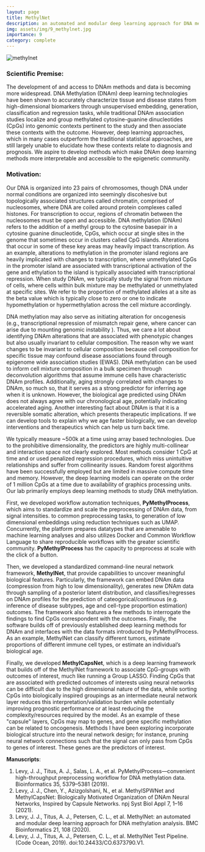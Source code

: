 ```yaml
---
layout: page
title: MethylNet
description: an automated and modular deep learning approach for DNA methylation analysis
img: assets/img/9_methylnet.jpg
importance: 9
category: complete
---
```


![methylnet](/levylab/assets/img/9_methylnet_b.png)

### Scientific Premise:
The development of and access to DNAm methods and data is becoming more widespread. DNA Methylation (DNAm) deep learning technologies have been shown to accurately characterize tissue and disease states from high-dimensional biomarkers through unsupervised embedding, generation, classification and regression tasks, while traditional DNAm association studies localize and group methylated cytosine-guanine dinucleotides (CpGs) into genomic contexts pertinent to the study and then associate these contexts with the outcome. However, deep learning approaches, which in many cases outperform the traditional statistical approaches, are still largely unable to elucidate how these contexts relate to diagnosis and prognosis. We aspire to develop methods which make DNAm deep learning methods more interpretable and accessible to the epigenetic community.

### Motivation:
Our DNA is organized into 23 pairs of chromosomes, though DNA under normal conditions are organized into seemingly discohesive but topologically associated structures called chromatin, comprised of nucleosomes, where DNA are coiled around protein complexes called histones. For transcription to occur, regions of chromatin between the nucleosomes must be open and accessible. DNA methylation (DNAm) refers to the addition of a methyl group to the cytosine basepair in a cytosine guanine dinucleotide, CpGs, which occur at single sites in the genome that sometimes occur in clusters called CpG islands. Alterations that occur in some of these key areas may heavily impact transcription. As an example, alterations to methylation in the promoter island regions are heavily implicated with changes to transcription, where unmethylated CpGs in the promoter island are associated with transcriptional activation of the gene and ethylation to the island is typically associated with transcriptional repression. When study DNAm, we typically study the signal from mixture of cells, where cells within bulk mixture may be methylated or unmethylated at specific sites. We refer to the proportion of methylated alleles at a site as the beta value which is typically close to zero or one to indicate hypomethylation or hypermethylation across the cell mixture accordingly.

DNA methylation may also serve as initiating alteration for oncogenesis (e.g., transcriptional repression of mismatch repair gene, where cancer can arise due to mounting genomic instability ). Thus, we care a lot about identifying DNAm alterations that are associated with phenotypic changes but also usually invariant to cellular composition. The reason why we want changes to be invariant to cellular composition because cell composition for specific tissue may confound disease associations found through epigenome wide association studies (EWAS). DNA methylation can be used to inform cell mixture composition in a bulk specimen through deconvolution algorithms that assume immune cells have characteristic DNAm profiles. Additionally, aging strongly correlated with changes to DNAm, so much so, that it serves as a strong predictor for inferring age when it is unknown. However, the biological age predicted using DNAm does not always agree with our chronological age, potentially indicating accelerated aging. Another interesting fact about DNAm is that it is a reversible somatic alteration, which presents therapeutic implications. If we can develop tools to explain why we age faster biologically, we can develop interventions and therapeutics which can help us turn back time.

We typically measure ~500k at a time using array based technologies. Due to the prohibitive dimensionality, the predictors are highly multi-collinear and interaction space not clearly explored. Most methods consider 1 CpG at time and or used penalized regression procedures, which miss unintuitive relationships and suffer from collinearity issues. Random forest algorithms have been successfully employed but are limited in massive compute time and memory. However, the deep learning models can operate on the order of 1 million CpGs at a time due to availability of graphics processing units. Our lab primarily employs deep learning methods to study DNA methylation.

First, we developed workflow automation techniques, __PyMethylProcess__, which aims to standardize and scale the preprocessing of DNAm data, from signal intensities. to common preprocessing tasks, to generation of low dimensional embeddings using reduction techniques such as UMAP. Concurrently, the platform prepares datatypes that are amenable to machine learning analyses and also utilizes Docker and Common Workflow Language to share reproducible workflows with the greater scientific community. __PyMethylProcess__ has the capacity to preprocess at scale with the click of a button.

Then, we developed a standardized command-line neural network framework, __MethylNet__, that provide capabilities to uncover meaningful biological features. Particularly, the framework can embed DNAm data (compression from high to low dimensionality), generates new DNAm data through sampling of a posterior latent distribution, and classifies/regresses on DNAm profiles for the prediction of cateogorical/continuous (e.g. inference of disease subtypes, age and cell-type proportion estimation) outcomes. The framework also features a few methods to interrogate the findings to find CpGs correspondent with the outcomes. Finally, the software builds off of previously established deep learning methods for DNAm and interfaces with the data formats introduced by PyMethylProcess. As an example, MethylNet can classify different tumors, estimate proportions of different immune cell types, or estimate an individual’s biological age.

Finally, we developed __MethylCapsNet__, which is a deep learning framework that builds off of the MethylNet framework to associate CpG-groups with outcomes of interest, much like running a Group LASSO. Finding CpGs that are associated with predicted outcomes of interests
using neural networks can be difficult due to the high dimensional
nature of the data, while sorting CpGs into biologically inspired
groupings as an intermediate neural network layer reduces this
interpretation/validation burden while potentially improving prognostic
performance or at least reducing the complexity/resources required by
the model. As an example of these "capsule" layers, CpGs may map to genes, and gene specific methylation can be related to oncogenesis. Methods I have been exploring incorporate biological structure into the neural network design; for instance, pruning neural network connections such that the signal can only pass from CpGs to genes of interest. These genes are the predictors of interest.

**Manuscripts**:
1. Levy, J. J., Titus, A. J., Salas, L. A., et al. PyMethylProcess—convenient high-throughput preprocessing workflow for DNA methylation data. Bioinformatics 35, 5379–5381 (2019).
2. Levy, J. J., Chen, Y., Azizgolshani, N., et al. MethylSPWNet and MethylCapsNet: Biologically Motivated Organization of DNAm Neural Networks, Inspired by Capsule Networks. npj Syst Biol Appl 7, 1–16 (2021).
3. Levy, J. J., Titus, A. J., Petersen, C. L., et al. MethylNet: an automated and modular deep learning approach for DNA methylation analysis. BMC Bioinformatics 21, 108 (2020).
4. Levy, J. J., Titus, A. J., Petersen, C. L., et al. MethylNet Test Pipeline. (Code Ocean, 2019). doi:10.24433/CO.6373790.V1.
